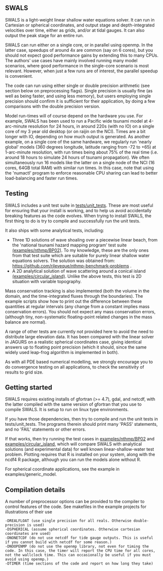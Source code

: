 SWALS
-----

SWALS is a light-weight linear shallow water equations solver. It can run in
Cartesian or spherical coordinates, and output stage and depth-integrated
velocities over time, either as grids, and/or at tidal gauges. It can also
output the peak stage for an entire run. 

SWALS can run either on a single core, or in parallel using openmp. In the
latter case, speedups of around 4x are common (say on 6 cores), but you should
not expect good performance gains by extending this to many CPUs. The authors'
use cases have mainly involved running many model scenarios, where good
performance in the single-core scenario is most relevant. However, when just a
few runs are of interest, the parallel speedup is convenient. 

The code can run using either single or double precision arithmetic (see
section below on preprocessing flags). Single precision is usually fine (as
well as being faster, and using less memory), but users employing single
precision should confirm it is sufficient for their application, by doing a few
comparisons with the double precision version.

Model run-times will of course depend on the hardware you use. For example,
SWALS has been used to run a Pacific wide tsunami model at 4-arc-minute
resolution for 24 hours, in around 220s (with no IO) on a single core of my 3
year old desktop (or on raijin on the NCI). Times are a bit longer with IO,
depending on how much output is generated. As another example, on a single core
of the same hardware, we regularly run 'nearly global' models (360 degrees
longitude, latitude ranging from -72 to +65) at 1-arc-minute resolution, with
run times being about 75% of the real time (i.e.  around 18 hours to simulate
24 hours of tsunami propagation). We often simultaneously run 16 models like the
latter on a single node of the NCI (16 cores, 64GB total RAM) with similar run
times. In this case, note that using the 'numactl' program to enforce
reasonable CPU sharing can lead to better load-balancing and faster run times.


Testing
-------

SWALS includes a unit test suite in [tests/unit_tests](tests/unit_tests). These
are most useful for ensuring that your install is working, and to help us avoid
accidentally breaking features as the code evolves. When trying to install SWALS,
the first thing to do is try to compile and successfully run the unit tests.

It also ships with some analytical tests, including: 
* Three 1D solutions of wave shoaling over a piecewise linear beach, from the
 'national tsunami hazard mapping program' test suite
[(examples/nthmp/BP02)](examples/nthmp/BP02). To my knowledge, these are the
only ones from that test suite which are suitable for purely linear shallow
water equations solvers. The solution was obtained from:
https://github.com/rjleveque/nthmp-benchmark-problems .
* A 2D analytical solution of wave scattering around a conical island
[(examples/circular_island)](examples/circular_island). Unlike
the above tests, this test is 2D situation with variable topography. 

Mass conservation tracking is also implemented (both the volume in the domain,
and the time-integrated fluxes through the boundaries). The example scripts
show how to print out the difference between these quantities at regular
intervals (any change from a constant implies mass conservation errors). You
should not expect any mass conservation errors, (although tiny, non-systematic
floating-point related changes in the mass balance are normal).

A range of other tests are currently not provided here to avoid the need to
distribute large elevation data. It has been compared with the linear solver in
JAGURS on a realistic spherical coordinates case, giving identical answers up
to floating point precision (which it should, since the same widely used leap-frog 
algorithm is implemented in both). 

As with all PDE based numerical modelling, we strongly encourage you to do
convergence testing on all applications, to check the sensitivity of results to
grid size.


Getting started
---------------

SWALS requires existing installs of gfortran (>= 4.7), gdal, and netcdf, with
the latter compiled with the same version of gfortran that you use to compile
SWALS. It is setup to run on linux type environments. 

If you have those dependencies, then try to compile and run the unit tests in
tests/unit_tests.  The programs therein should print many 'PASS' statements,
and no 'FAIL' statements or other errors. 

If that works, then try running the test cases in
[examples/nthmp/BP02](examples/nthmp/BP02) and
[examples/circular_island](examples/circular_island), which will compare SWALS
with analytical solutions (and experimental data) for well known
linear-shallow-water test problem. Plotting requires that R is installed on
your system, along with the ncdf4 R package, although you can run the models
alone without R.

For spherical coordinate applications, see the example in examples/generic_model.


Compilation details
-------------------
A number of preprocessor options can be provided to the compiler to control features of the code.
See makefiles in the example projects for illustrations of their use

    -DREALFLOAT (use single precision for all reals. Otherwise double-precision is used)
    -DSPHERICAL (assume spherical coordinates. Otherwise cartesian coordinates are used)
    -DNONETCDF (do not use netcdf for tide gauge outputs. This is useful if you cannot build with netcdf for some reason.)
    -DNOOPENMP (do not use the openmp library, not even for timing the code. In this case, the timer will report the CPU time for all cores, not the wallclock time. This can occasionally be useful if you must avoid using openmp.)
    -DTIMER (time sections of the code and report on how long they take)


